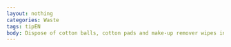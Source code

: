 ```yaml
---
layout: nothing
categories: Waste
tags: tipEN
body: Dispose of cotton balls, cotton pads and make-up remover wipes in the trash - not in the toilet.
---
```

